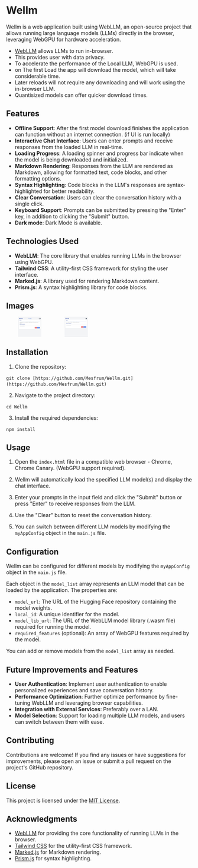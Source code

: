 # Wellm

Wellm is a web application built using WebLLM, an open-source project that allows running large language models (LLMs) directly in the browser, leveraging WebGPU for hardware acceleration.

- [WebLLM](https://github.com/mlc-ai/web-llm) allows LLMs to run in-browser.
- This provides user with data privacy.
- To accelerate the performance of the Local LLM, WebGPU is used.
- on The first Load the app will download the model, which will take considerable time.
- Later reloads will not require any downloading and will work using the in-browser LLM.
- Quantisized models can offer quicker download times.

## Features

- **Offline Support**: After the first model download finishes the application can function without an internet connection. (if UI is run locally)
- **Interactive Chat Interface**: Users can enter prompts and receive responses from the loaded LLM in real-time.
- **Loading Progress**: A loading spinner and progress bar indicate when the model is being downloaded and initialized.
- **Markdown Rendering**: Responses from the LLM are rendered as Markdown, allowing for formatted text, code blocks, and other formatting options.
- **Syntax Highlighting**: Code blocks in the LLM's responses are syntax-highlighted for better readability.
- **Clear Conversation**: Users can clear the conversation history with a single click.
- **Keyboard Support**: Prompts can be submitted by pressing the "Enter" key, in addition to clicking the "Submit" button.
- **Dark mode**: Dark Mode is available.

## Technologies Used

- **WebLLM**: The core library that enables running LLMs in the browser using WebGPU.
- **Tailwind CSS**: A utility-first CSS framework for styling the user interface.
- **Marked.js**: A library used for rendering Markdown content.
- **Prism.js**: A syntax highlighting library for code blocks.

## Images

<div style="display: flex; justify-content: space-around; max-width: 50%;">
  <img src="assets/image-2.jpeg" alt="Screenshot 1" style="max-width: 25%;">
  <img src="assets/image-1.jpeg" alt="Screenshot 2" style="max-width: 25%;">
</div>

## Installation

1. Clone the repository:

```
git clone [https://github.com/Mesfrum/Wellm.git](https://github.com/Mesfrum/Wellm.git)
```

2. Navigate to the project directory:

```
cd Wellm
```

3. Install the required dependencies:

```
npm install
```

## Usage

1. Open the `index.html` file in a compatible web browser - Chrome, Chrome Canary. (WebGPU support required).

2. Wellm will automatically load the specified LLM model(s) and display the chat interface.

3. Enter your prompts in the input field and click the "Submit" button or press "Enter" to receive responses from the LLM.

4. Use the "Clear" button to reset the conversation history.

5. You can switch between different LLM models by modifying the `myAppConfig` object in the `main.js` file.

## Configuration

Wellm can be configured for different models by modifying the `myAppConfig` object in the `main.js` file. 

Each object in the `model_list` array represents an LLM model that can be loaded by the application. The properties are:

- `model_url`: The URL of the Hugging Face repository containing the model weights.
- `local_id`: A unique identifier for the model.
- `model_lib_url`: The URL of the WebLLM model library (.wasm file) required for running the model.
- `required_features` (optional): An array of WebGPU features required by the model.

You can add or remove models from the `model_list` array as needed.

## Future Improvements and Features

- **User Authentication**: Implement user authentication to enable personalized experiences and save conversation history.
- **Performance Optimization**: Further optimize performance by fine-tuning WebLLM and leveraging browser capabilities.
- **Integration with External Services**: Preferably over a LAN.
- **Model Selection**: Support for loading multiple LLM models, and users can switch between them with ease.

## Contributing

Contributions are welcome! If you find any issues or have suggestions for improvements, please open an issue or submit a pull request on the project's GitHub repository.

## License

This project is licensed under the [MIT License](LICENSE).

## Acknowledgments

- [WebLLM](https://github.com/mlc-ai/web-llm) for providing the core functionality of running LLMs in the browser.
- [Tailwind CSS](https://tailwindcss.com/) for the utility-first CSS framework.
- [Marked.js](https://marked.js.org/) for Markdown rendering.
- [Prism.js](https://prismjs.com/) for syntax highlighting.

